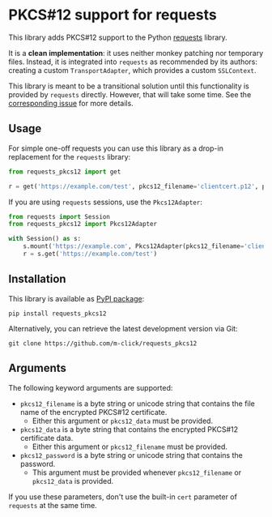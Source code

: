 # PKCS#12 support for requests

This library adds PKCS#12 support to the Python [requests]() library.

It is a **clean implementation**: it uses neither monkey patching nor temporary files. Instead, it is integrated into `requests` as recommended by its authors: creating a custom `TransportAdapter`, which provides a custom `SSLContext`.

This library is meant to be a transitional solution until this functionality is provided by `requests` directly. However, that will take some time. See the [corresponding issue](https://github.com/requests/requests/issues/1573) for more details.

## Usage

For simple one-off requests you can use this library as a drop-in replacement for the `requests` library:

```python
from requests_pkcs12 import get

r = get('https://example.com/test', pkcs12_filename='clientcert.p12', pkcs12_password='correcthorsebatterystaple')
```

If you are using `requests` sessions, use the `Pkcs12Adapter`:

```python
from requests import Session
from requests_pkcs12 import Pkcs12Adapter

with Session() as s:
    s.mount('https://example.com', Pkcs12Adapter(pkcs12_filename='clientcert.p12', pkcs12_password='correcthorsebatterystaple'))
    r = s.get('https://example.com/test')
```

## Installation

This library is available as [PyPI package](https://pypi.python.org/pypi/requests-pkcs12):

    pip install requests_pkcs12

Alternatively, you can retrieve the latest development version via Git:

    git clone https://github.com/m-click/requests_pkcs12

## Arguments

The following keyword arguments are supported:

* `pkcs12_filename` is a byte string or unicode string that contains the file name of the encrypted PKCS#12 certificate.
  * Either this argument or `pkcs12_data` must be provided.
* `pkcs12_data` is a byte string that contains the encrypted PKCS#12 certificate data.
  * Either this argument or `pkcs12_filename` must be provided.
* `pkcs12_password` is a byte string or unicode string that contains the password.
  * This argument must be provided whenever `pkcs12_filename` or `pkcs12_data` is provided.

If you use these parameters, don't use the built-in `cert` parameter of `requests` at the same time.
